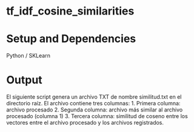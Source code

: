 # tf_idf_cosine_similarities
  
# Setup and Dependencies
  Python / SKLearn
# Output
  El siguiente script genera un archivo TXT de nombre similitud.txt en el directorio raíz. 
  El archivo contiene tres columnas: 
    1. Primera columna: archivo procesado
    2. Segunda columna: archivo más similar al archivo procesado (columna 1)
    3. Tercera columna: similitud de coseno entre los vectores entre el archivo procesado y los archivos registrados.
